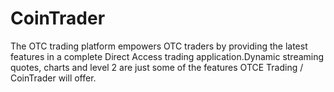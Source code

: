 # CoinTrader
The OTC trading platform empowers OTC traders by providing the latest features in a complete Direct Access trading application.Dynamic streaming quotes, charts and level 2 are just some of the features OTCE Trading / CoinTrader will offer.
